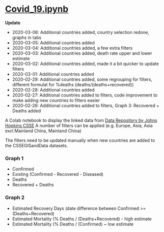 

# [Covid_19.ipynb](https://github.com/flow4u/public/blob/master/Covid_19.ipynb)

**Update**
- 2020-03-06: Additional countries added, country selection redone, graphs in tabs
- 2020-03-05: Additional countries added
- 2020-03-04: Additional countries added, a few extra filters
- 2020-03-03: Additional countries added, death rate upper and lower estimate
- 2020-03-02: Additional countries added, made it a bit quicker to update filters
- 2020-03-01: Additional countries added
- 2020-02-29: Additional countries added, some regrouping for filters, different formulat for %deaths (deaths/(deaths+recovered))
- 2020-02-28: Additional countries added
- 2020-02-27: Additional countries added to filters, code improvement to make adding new countries to filters easier
- 2020-02-26: Additional countries added to filters, Graph 3: Recovered + Deaths added

A Colab notebook to display the linked data from [Data Repository by Johns Hopkins CSSE](https://github.com/CSSEGISandData/COVID-19)
A number of filters can be applied (e.g. Europe, Asia, Asia excl Mainland China, Mainland China)

The filters need to be updated manually when new countries are added to the CSSEGISandData datasets.

### Graph 1
- Confirmed
- Existing (Confirmed - Recovered - Diseased)
- Deaths
- Recovered + Deaths
### Graph 2
- Estimated Recovery Days (date difference between Confirmed >= (Deaths+Recovered)
- Estimated Mortality (% Deaths / (Deaths+Recovered) - high estimate
- Estimated Mortality (% Deaths / (Confirmed) ~ low estimate
